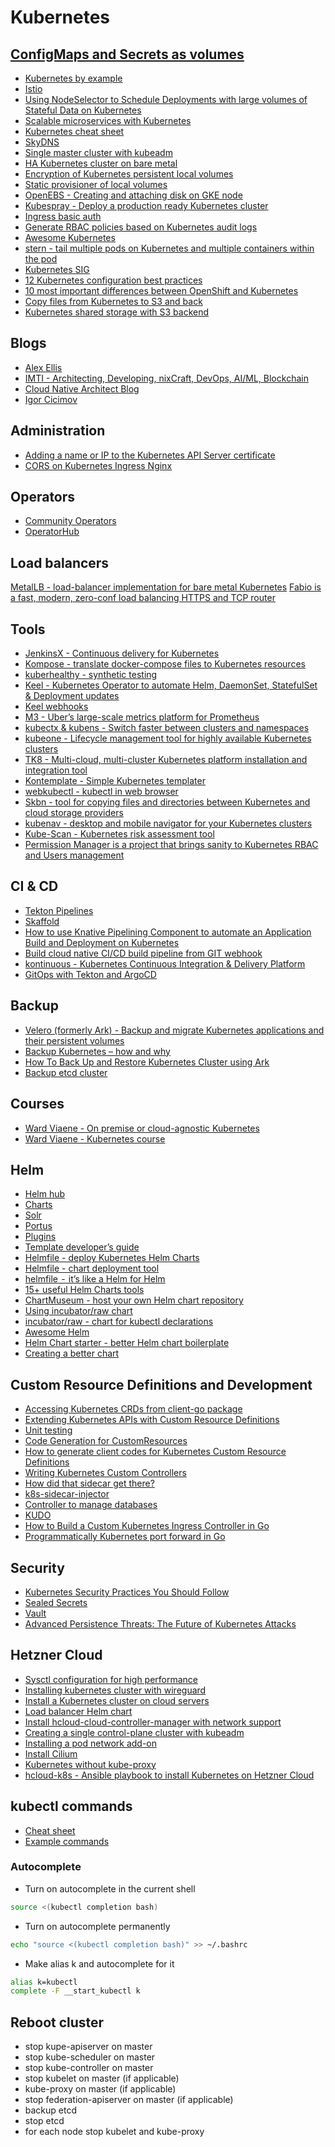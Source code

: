 # Kubernetes

## [ConfigMaps and Secrets as volumes](k8s-volumes.md)

* [Kubernetes by example](http://kubernetesbyexample.com/)
* [Istio](https://www.youtube.com/watch?v=s4qasWn_mFc)
* [Using NodeSelector to Schedule Deployments with large volumes of Stateful Data on Kubernetes](https://medium.com/@jmarhee/using-nodeselector-to-schedule-deployments-with-large-volumes-of-stateful-data-on-kubernetes-46bd3ac6059d)
* [Scalable microservices with Kubernetes](https://eu.udacity.com/course/scalable-microservices-with-kubernetes--ud615)
* [Kubernetes cheat sheet](https://codefresh.io/kubernetes-tutorial/kubernetes-cheat-sheet/)
* [SkyDNS](https://github.com/skynetservices/skydns)
* [Single master cluster with kubeadm](https://kubernetes.io/docs/setup/independent/create-cluster-kubeadm/)
* [HA Kubernetes cluster on bare metal](https://github.com/salmanb/Kubernetes-HA-on-baremetal)
* [Encryption of Kubernetes persistent local volumes](https://medium.com/@dfrnascimento/encryption-of-kubernetes-persistent-local-volumes-70da62e0ed68)
* [Static provisioner of local volumes](https://github.com/kubernetes-sigs/sig-storage-local-static-provisioner)
* [OpenEBS - Creating and attaching disk on GKE node](https://docs.openebs.io/docs/next/setupstoragepools.html#creating-and-attaching-a-disk-on-gke-node)
* [Kubespray - Deploy a production ready Kubernetes cluster](https://github.com/kubernetes-sigs/kubespray)
* [Ingress basic auth](https://kubernetes.github.io/ingress-nginx/examples/auth/basic/)
* [Generate RBAC policies based on Kubernetes audit logs](https://github.com/liggitt/audit2rbac)
* [Awesome Kubernetes](https://github.com/ramitsurana/awesome-kubernetes)
* [stern - tail multiple pods on Kubernetes and multiple containers within the pod](https://github.com/wercker/stern)
* [Kubernetes SIG](https://github.com/kubernetes-sigs)
* [12 Kubernetes configuration best practices](https://www.stackrox.com/post/2019/09/12-kubernetes-configuration-best-practices/)
* [10 most important differences between OpenShift and Kubernetes](https://cloudowski.com/articles/10-differences-between-openshift-and-kubernetes)
* [Copy files from Kubernetes to S3 and back](https://medium.com/nuvo-group-tech/copy-files-and-directories-between-kubernetes-and-s3-d290ded9a5e0)
* [Kubernetes shared storage with S3 backend](https://icicimov.github.io/blog/virtualization/Kubernetes-shared-storage-with-S3-backend/)

## Blogs

* [Alex Ellis](https://blog.alexellis.io/)
* [IMTI - Architecting, Developing, nixCraft, DevOps, AI/ML, Blockchain](https://imti.co/)
* [Cloud Native Architect Blog](https://cloudowski.com/)
* [Igor Cicimov](https://icicimov.github.io/blog/)

## Administration

* [Adding a name or IP to the Kubernetes API Server certificate](https://blog.scottlowe.org/2019/07/30/adding-a-name-to-kubernetes-api-server-certificate/)
* [CORS on Kubernetes Ingress Nginx](https://imti.co/kubernetes-ingress-nginx-cors/)

## Operators

* [Community Operators](https://commons.openshift.org/sig/operators.html)
* [OperatorHub](https://operatorhub.io/)

## Load balancers

[MetalLB - load-balancer implementation for bare metal Kubernetes](https://github.com/metallb/metallb)
[Fabio is a fast, modern, zero-conf load balancing HTTPS and TCP router](https://github.com/fabiolb/fabio)

## Tools

* [JenkinsX - Continuous delivery for Kubernetes](https://jenkins-x.io/demos/devoxx-uk-2018/)
* [Kompose - translate docker-compose files to Kubernetes resources](https://github.com/kubernetes/kompose)
* [kuberhealthy - synthetic testing](https://github.com/Comcast/kuberhealthy)
* [Keel - Kubernetes Operator to automate Helm, DaemonSet, StatefulSet & Deployment updates](https://github.com/keel-hq/keel)
* [Keel webhooks](https://keel.sh/v1/guide/documentation.html#Triggers)
* [M3 - Uber’s large-scale metrics platform for Prometheus](https://eng.uber.com/m3/)
* [kubectx & kubens - Switch faster between clusters and namespaces](https://github.com/ahmetb/kubectx)
* [kubeone - Lifecycle management tool for highly available Kubernetes clusters](https://github.com/kubermatic/kubeone)
* [TK8 - Multi-cloud, multi-cluster Kubernetes platform installation and integration tool](https://github.com/kubernauts/tk8)
* [Kontemplate - Simple Kubernetes templater](https://github.com/tazjin/kontemplate)
* [webkubectl - kubectl in web browser](https://github.com/webkubectl/webkubectl)
* [Skbn - tool for copying files and directories between Kubernetes and cloud storage providers](https://github.com/maorfr/skbn)
* [kubenav - desktop and mobile navigator for your Kubernetes clusters](https://github.com/kubenav/kubenav)
* [Kube-Scan - Kubernetes risk assessment tool](https://github.com/octarinesec/kube-scan)
* [Permission Manager is a project that brings sanity to Kubernetes RBAC and Users management](https://github.com/sighupio/permission-manager)

## CI & CD

* [Tekton Pipelines](https://github.com/tektoncd/pipeline)
* [Skaffold](https://github.com/GoogleContainerTools/skaffold)
* [How to use Knative Pipelining Component to automate an Application Build and Deployment on Kubernetes](https://itnext.io/how-to-use-knative-pipelining-component-to-automate-an-application-build-and-deployment-on-442b0b1bebf)
* [Build cloud native CI/CD build pipeline from GIT webhook](https://medium.com/@pongsatt/build-cloud-native-ci-cd-build-pipeline-from-git-webhook-9cd9a57a32e1)
* [kontinuous - Kubernetes Continuous Integration & Delivery Platform](https://github.com/AcalephStorage/kontinuous)
* [GitOps with Tekton and ArgoCD](https://github.com/RolandOrg/node-web-app)

## Backup

* [Velero (formerly Ark) - Backup and migrate Kubernetes applications and their persistent volumes](https://github.com/heptio/velero)
* [Backup Kubernetes – how and why](https://elastisys.com/2018/12/10/backup-kubernetes-how-and-why/)
* [How To Back Up and Restore Kubernetes Cluster using Ark](https://www.digitalocean.com/community/tutorials/how-to-back-up-and-restore-a-kubernetes-cluster-on-digitalocean-using-heptio-ark)
* [Backup etcd cluster](https://kubernetes.io/docs/tasks/administer-cluster/configure-upgrade-etcd/#backing-up-an-etcd-cluster)

## Courses

* [Ward Viaene - On premise or cloud-agnostic Kubernetes](https://github.com/wardviaene/on-prem-or-cloud-agnostic-kubernetes)
* [Ward Viaene - Kubernetes course](https://github.com/wardviaene/kubernetes-course)

## Helm

* [Helm hub](https://hub.helm.sh/)
* [Charts](https://github.com/helm/charts)
* [Solr](https://github.com/guigo2k/helm-solr)
* [Portus](https://github.com/kubic-project/caasp-services/tree/master/contrib/helm-charts/portus)
* [Plugins](https://docs.helm.sh/related/)
* [Template developer’s guide](https://helm.sh/docs/chart_template_guide/)
* [Helmfile - deploy Kubernetes Helm Charts](https://github.com/roboll/helmfile)
* [Helmfile - chart deployment tool](https://medium.com/@devopseylife/helmfile-aka-helm-chart-deployment-tool-4e3378fad242)
* [helmfile  -  it’s like a Helm for Helm](https://medium.com/@naseem_60378/helmfile-its-like-a-helm-for-your-helm-74a908581599)
* [15+ useful Helm Charts tools](https://caylent.com/15-useful-helm-charts-tools/)
* [ChartMuseum - host your own Helm chart repository](https://github.com/helm/chartmuseum)
* [Using incubator/raw chart](https://github.com/roboll/helmfile/issues/494#issuecomment-474697430)
* [incubator/raw - chart for kubectl declarations](https://github.com/helm/charts/tree/master/incubator/raw)
* [Awesome Helm](https://github.com/cdwv/awesome-helm)
* [Helm Chart starter - better Helm chart boilerplate](https://github.com/sitewards/helm-chart)
* [Creating a better chart](https://medium.com/sitewards/deploying-on-kubernetes-2-scaffolding-6a54e5d181fb)

## Custom Resource Definitions and Development

* [Accessing Kubernetes CRDs from client-go package](https://www.martin-helmich.de/en/blog/kubernetes-crd-client.html)
* [Extending Kubernetes APIs with Custom Resource Definitions](https://medium.com/velotio-perspectives/extending-kubernetes-apis-with-custom-resource-definitions-crds-139c99ed3477)
* [Unit testing](https://medium.com/@e_frogers/unit-testing-with-kubernetes-client-go-283b11aaa7db)
* [Code Generation for CustomResources](https://blog.openshift.com/kubernetes-deep-dive-code-generation-customresources/)
* [How to generate client codes for Kubernetes Custom Resource Definitions](https://itnext.io/how-to-generate-client-codes-for-kubernetes-custom-resource-definitions-crd-b4b9907769ba)
* [Writing Kubernetes Custom Controllers](https://medium.com/@cloudark/kubernetes-custom-controllers-b6c7d0668fdf)
* [How did that sidecar get there?](https://medium.com/dowjones/how-did-that-sidecar-get-there-4dcd73f1a0a4)
* [k8s-sidecar-injector](https://github.com/tumblr/k8s-sidecar-injector)
* [Controller to manage databases](https://github.com/kubehippie/database-controller)
* [KUDO](https://github.com/kudobuilder/kudo)
* [How to Build a Custom Kubernetes Ingress Controller in Go](http://www.doxsey.net/blog/how-to-build-a-custom-kubernetes-ingress-controller-in-go)
* [Programmatically Kubernetes port forward in Go](https://github.com/gianarb/kube-port-forward)

## Security

* [Kubernetes Security Practices You Should Follow](https://blog.sonatype.com/kubesecops-kubernetes-security-practices-you-should-follow)
* [Sealed Secrets](https://github.com/bitnami-labs/sealed-secrets)
* [Vault](https://www.vaultproject.io/)
* [Advanced Persistence Threats: The Future of Kubernetes Attacks](https://www.youtube.com/watch?v=CH7S5rE3j8w)

## Hetzner Cloud

* [Sysctl configuration for high performance](https://gist.github.com/techgaun/958e117b730634fa8128)
* [Installing kubernetes cluster with wireguard](https://propellered.com/posts/kubernetes/)
* [Install a Kubernetes cluster on cloud servers](https://community.hetzner.com/tutorials/install-kubernetes-cluster)
* [Load balancer Helm chart](https://github.com/exocode/helm-charts/tree/master/hetzner-failover-ip)
* [Install hcloud-cloud-controller-manager with network support](https://github.com/hetznercloud/hcloud-cloud-controller-manager/blob/master/docs/deploy_with_networks.md)
* [Creating a single control-plane cluster with kubeadm](https://kubernetes.io/docs/setup/production-environment/tools/kubeadm/create-cluster-kubeadm/)
* [Installing a pod network add-on](https://kubernetes.io/docs/setup/production-environment/tools/kubeadm/create-cluster-kubeadm/#pod-network)
* [Install Cilium](https://cilium.readthedocs.io/en/stable/gettingstarted/k8s-install-default/)
* [Kubernetes without kube-proxy](https://docs.cilium.io/en/stable/gettingstarted/kubeproxy-free/)
* [hcloud-k8s - Ansible playbook to install Kubernetes on Hetzner Cloud](https://github.com/gammpamm/hcloud-k8s)

## kubectl commands

* [Cheat sheet](https://kubernetes.io/docs/reference/kubectl/cheatsheet/)
* [Example commands](kubectl.md)

### Autocomplete

* Turn on autocomplete in the current shell

```sh
source <(kubectl completion bash)
```

* Turn on autocomplete permanently

```sh
echo "source <(kubectl completion bash)" >> ~/.bashrc
```

* Make alias k and autocomplete for it

```sh
alias k=kubectl
complete -F __start_kubectl k
```

## Reboot cluster

* stop kupe-apiserver on master
* stop kube-scheduler on master
* stop kube-controller on master
* stop kubelet on master (if applicable)
* kube-proxy on master (if applicable)
* stop federation-apiserver on master (if applicable)
* backup etcd
* stop etcd
* for each node stop kubelet and kube-proxy
